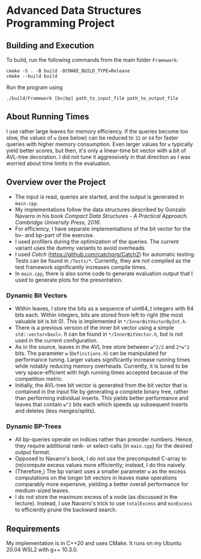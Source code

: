 # Advanced Data Structures Programming Project

## Building and Execution

To build, run the following commands from the main folder `Framework`:
```
cmake -S . -B build -DCMAKE_BUILD_TYPE=Release
cmake --build build
```

Run the program using 
```
./build/Framework [bv|bp] path_to_input_file path_to_output_file
```

## About Running Times
I use rather large leaves for memory efficiency. If the queries become too slow, the values of `w` (see below) can be reduced to `32` or `64` for faster queries with higher memory consumption.
Even larger values for `w` typically yield better scores, but then, it's only a linear-time bit vector with a bit of AVL-tree decoration.
I did not tune it aggressively in that direction as I was worried about time limits in the evaluation.

## Overview over the Project

- The input is read, queries are started, and the output is generated in `main.cpp`.
- My implementations follow the data structures described by Gonzalo Navarro in his book *Compact Data Structures - A Practical Approach. Cambridge University Press, 2016*. 
- For efficiency, I have separate implementations of the bit vector for the bv- and bp-part of the exercise.
- I used profilers during the optimization of the queries. The current variant uses the dummy variants to avoid overheads.
- I used *Catch* (https://github.com/catchorg/Catch2) for automatic testing. Tests can be found in `/Tests/*`. Currently, they are not compiled as the test framework significantly increases compile times.
- In `main.cpp`, there is also some code to generate evaluation output that I used to generate plots for the presentation.

### Dynamic Bit Vectors
- Within leaves, I store the bits as a sequence of uint64_t integers with 64 bits each. Within integers, bits are stored from left to right (the most valuable bit is bit 0). This is implemented in `*/InnerBitVectorByInt.h`. 
- There is a previous version of the inner bit vector using a simple `std::vector<bool>`. It can be found in `*/InnerBitVector.h`, but is not used in the current configuration.  
- As in the source, leaves in the AVL tree store between `w^2/2` and `2*w^2` bits. The parameter `w` (`Definitions.h`) can be manipulated for performance tuning. Larger values significantly increase running times while notably reducing memory overheads. Currently, it is tuned to be very space-efficient with high running times accepted because of the competition metric.
- Initially, the AVL-tree bit vector is generated from the bit vector that is contained in the input file by generating a complete binary tree, rather than performing individual inserts. This yields better performance and leaves that contain `w^2` bits each which speeds up subsequent inserts and deletes (less merges/splits).

### Dynamic BP-Trees
- All bp-queries operate on indices rather than preorder numbers. Hence, they require additional rank- or select-calls (in `main.cpp`) for the desired output format.
- Opposed to Navarro's book, I do not use the precomputed C-array to (re)compute excess values more efficiently; instead, I do this naively.
- (Therefore,) The bp variant uses a smaller parameter `w` as the excess computations on the longer bit vectors in leaves make operations comparably more expensive, yielding a better overall performance for medium-sized leaves.
- I do not store the maximum excess of a node (as discussed in the lecture). Instead, I use Navarro's trick to use `totalExcess` and `minExcess` to efficiently prune the backward search.

## Requirements

My implementation is in C++20 and uses CMake. It runs on my Ubuntu 20.04 WSL2 with g++ 10.3.0.